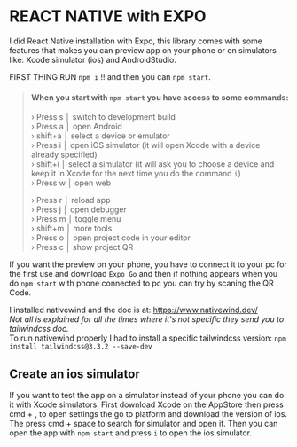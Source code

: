 # REACT NATIVE with EXPO

I did React Native installation with Expo, this library comes with some features that makes you can preview app on your phone or on simulators like: Xcode simulator (ios) and AndroidStudio.

FIRST THING RUN `npm i` !! and then you can `npm start`.

> #### When you start with `npm start` you have access to some commands:
>
> › Press s │ switch to development build  
> › Press a │ open Android  
> › shift+a │ select a device or emulator  
> › Press i │ open iOS simulator (it will open Xcode with a device already specified)  
> › shift+i │ select a simulator (it will ask you to choose a device and keep it in Xcode for the next time you do the command `i`)  
> › Press w │ open web
>
> › Press r │ reload app  
> › Press j │ open debugger  
> › Press m │ toggle menu  
> › shift+m │ more tools  
> › Press o │ open project code in your editor  
> › Press c │ show project QR

If you want the preview on your phone, you have to connect it to your pc for the first use and download `Expo Go` and then if nothing appears when you do `npm start` with phone connected to pc you can try by scaning the QR Code.

I installed nativewind and the doc is at: https://www.nativewind.dev/  
_Not all is explained for all the times where it's not specific they send you to tailwindcss doc._  
To run nativewind properly I had to install a specific tailwindcss version: `npm install tailwindcss@3.3.2 --save-dev`

## Create an ios simulator

If you want to test the app on a simulator instead of your phone you can do it with Xcode simulators.
First download Xcode on the AppStore then press cmd + , to open settings the go to platform and download the version of ios.
The press cmd + space to search for simulator and open it.
Then you can open the app with `npm start` and press `i` to open the ios simulator.
